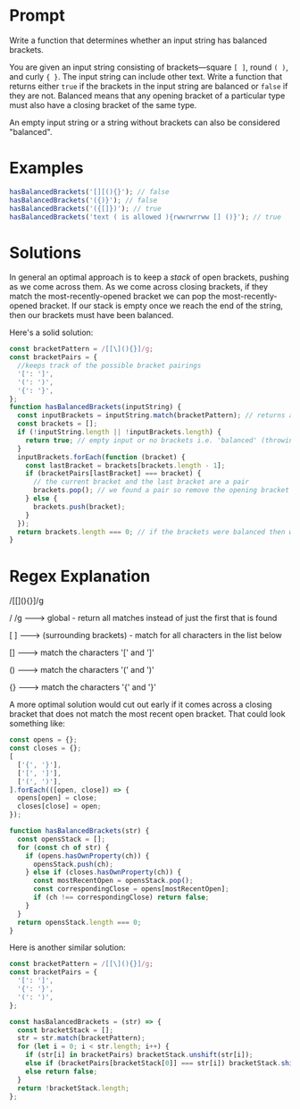 # Prompt

Write a function that determines whether an input string has balanced brackets.

You are given an input string consisting of brackets—square `[ ]`, round `( )`, and curly `{ }`. The input string can include other text. Write a function that returns either `true` if the brackets in the input string are balanced or `false` if they are not. Balanced means that any opening bracket of a particular type must also have a closing bracket of the same type.

An empty input string or a string without brackets can also be considered "balanced".

# Examples

```js
hasBalancedBrackets('[][(){}'); // false
hasBalancedBrackets('({)}'); // false
hasBalancedBrackets('({[]})'); // true
hasBalancedBrackets('text ( is allowed ){rwwrwrrww [] ()}'); // true
```

# Solutions

In general an optimal approach is to keep a _stack_ of open brackets, pushing as we come across them. As we come across closing brackets, if they match the most-recently-opened bracket we can pop the most-recently-opened bracket. If our stack is empty once we reach the end of the string, then our brackets must have been balanced.

Here's a solid solution:

```js
const bracketPattern = /[[\](){}]/g;
const bracketPairs = {
  //keeps track of the possible bracket pairings
  '[': ']',
  '(': ')',
  '{': '}',
};
function hasBalancedBrackets(inputString) {
  const inputBrackets = inputString.match(bracketPattern); // returns an array of all the brackets in the input
  const brackets = [];
  if (!inputString.length || !inputBrackets.length) {
    return true; // empty input or no brackets i.e. 'balanced' (throwing an error is fine also)
  }
  inputBrackets.forEach(function (bracket) {
    const lastBracket = brackets[brackets.length - 1];
    if (bracketPairs[lastBracket] === bracket) {
      // the current bracket and the last bracket are a pair
      brackets.pop(); // we found a pair so remove the opening bracket from the array and move on
    } else {
      brackets.push(bracket);
    }
  });
  return brackets.length === 0; // if the brackets were balanced then we should not have any brackets in the array
}
```

# Regex Explanation

/[[\](){}]/g

/ /g ---> global - return all matches instead of just the first that is found

[ ] ---> (surrounding brackets) - match for all characters in the list below

[\] ---> match the characters '[' and ']'

() ---> match the characters '(' and ')'

{} ---> match the characters '{' and '}'

A more optimal solution would cut out early if it comes across a closing bracket that does not match the most recent open bracket. That could look something like:

```js
const opens = {};
const closes = {};
[
  ['{', '}'],
  ['[', ']'],
  ['(', ')'],
].forEach(([open, close]) => {
  opens[open] = close;
  closes[close] = open;
});

function hasBalancedBrackets(str) {
  const opensStack = [];
  for (const ch of str) {
    if (opens.hasOwnProperty(ch)) {
      opensStack.push(ch);
    } else if (closes.hasOwnProperty(ch)) {
      const mostRecentOpen = opensStack.pop();
      const correspondingClose = opens[mostRecentOpen];
      if (ch !== correspondingClose) return false;
    }
  }
  return opensStack.length === 0;
}
```

Here is another similar solution:

```js
const bracketPattern = /[[\](){}]/g;
const bracketPairs = {
  '[': ']',
  '{': '}',
  '(': ')',
};

const hasBalancedBrackets = (str) => {
  const bracketStack = [];
  str = str.match(bracketPattern);
  for (let i = 0; i < str.length; i++) {
    if (str[i] in bracketPairs) bracketStack.unshift(str[i]);
    else if (bracketPairs[bracketStack[0]] === str[i]) bracketStack.shift();
    else return false;
  }
  return !bracketStack.length;
};
```
